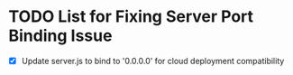 # TODO List for Fixing Server Port Binding Issue

- [x] Update server.js to bind to '0.0.0.0' for cloud deployment compatibility
